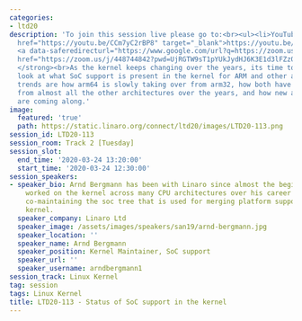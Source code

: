 ```yaml
---
categories:
- ltd20
description: 'To join this session live please go to:<br><ul><li>YouTube: <a data-saferedirecturl="https://www.google.com/url?q=https://youtu.be/CCm7yC2rBP8&source=gmail&ust=1584709380421000&usg=AFQjCNFU25JEciO-bl3ZdJ9ygW7B-K7HFw"
  href="https://youtu.be/CCm7yC2rBP8" target="_blank">https://youtu.be/CCm7yC2rBP8</a></li><li>Zoom:
  <a data-saferedirecturl="https://www.google.com/url?q=https://zoom.us/j/448744842?pwd%3DUjRGTW9sT1pYUkJydHJ6K3E1d3lFZz09&source=gmail&ust=1584709380421000&usg=AFQjCNHerCbG47cOF-09Mck9wiy_WC35kA"
  href="https://zoom.us/j/448744842?pwd=UjRGTW9sT1pYUkJydHJ6K3E1d3lFZz09" target="_blank">https://zoom.us/j/448744842?pwd=UjRGTW9sT1pYUkJydHJ6K3E1d3lFZz09</a></li></ul><strong>Description:
  </strong><br>As the kernel keeps changing over the years, its time to take a fresh
  look at what SoC support is present in the kernel for ARM and other architectures.<br><br>Interesting
  trends are how arm64 is slowly taking over from arm32, how both have taken over
  from almost all the other architectures over the years, and how new architectures
  are coming along.'
image:
  featured: 'true'
  path: https://static.linaro.org/connect/ltd20/images/LTD20-113.png
session_id: LTD20-113
session_room: Track 2 [Tuesday]
session_slot:
  end_time: '2020-03-24 13:20:00'
  start_time: '2020-03-24 12:30:00'
session_speakers:
- speaker_bio: Arnd Bergmann has been with Linaro since almost the beginning. Hes
    worked on the kernel across many CPU architectures over his career is and currently
    co-maintaining the soc tree that is used for merging platform support into the
    kernel.
  speaker_company: Linaro Ltd
  speaker_image: /assets/images/speakers/san19/arnd-bergmann.jpg
  speaker_location: ''
  speaker_name: Arnd Bergmann
  speaker_position: Kernel Maintainer, SoC support
  speaker_url: ''
  speaker_username: arndbergmann1
session_track: Linux Kernel
tag: session
tags: Linux Kernel
title: LTD20-113 - Status of SoC support in the kernel
---
```


